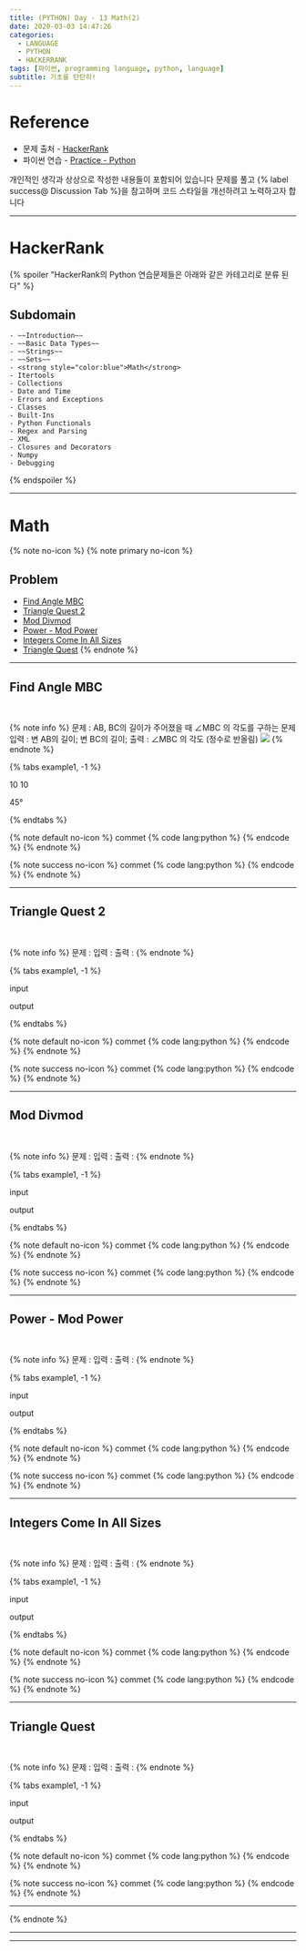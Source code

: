 ```yaml
---
title: (PYTHON) Day - 13 Math(2)
date: 2020-03-03 14:47:26
categories:
  - LANGUAGE
  - PYTHON
  - HACKERRANK
tags: [파이썬, programming language, python, language]
subtitle: 기초를 탄탄히!
---
```



# Reference

- 문제 출처 - [HackerRank](https://www.hackerrank.com/dashboard)
- 파이썬 연습 - [Practice - Python](https://www.hackerrank.com/domains/python?filters%5Bstatus%5D%5B%5D=unsolved&badge_type=python)

개인적인 생각과 상상으로 작성한 내용들이 포함되어 있습니다
문제를 풀고 {% label success@ Discussion Tab %}을 참고하며 코드 스타일을 개선하려고 노력하고자 합니다

------

# HackerRank

{% spoiler "HackerRank의 Python 연습문제들은 아래와 같은 카테고리로 분류 된다" %}
  ## Subdomain
    - ~~Introduction~~
    - ~~Basic Data Types~~
    - ~~Strings~~
    - ~~Sets~~
    - <strong style="color:blue">Math</strong>
    - Itertools
    - Collections
    - Date and Time
    - Errors and Exceptions
    - Classes
    - Built-Ins
    - Python Functionals
    - Regex and Parsing
    - XML
    - Closures and Decorators
    - Numpy
    - Debugging
{% endspoiler %}

------

# Math

{% note no-icon %}
{% note primary no-icon %}
  ## Problem
  - [Find Angle MBC](#Find-Angle-MBC)
  - [Triangle Quest 2](#Triangle-Quest-2)
  - [Mod Divmod](#Mod-Divmod)
  - [Power - Mod Power](#Power-Mod-Power)
  - [Integers Come In All Sizes](#Integers-Come-In-All-Sizes)
  - [Triangle Quest](#Triangle-Quest)
{% endnote %}

---


## Find Angle MBC

</br>

{% note info %}
문제 : AB, BC의 길이가 주어졌을 때 ∠MBC 의 각도를 구하는 문제
입력 : 변 AB의 길이; 변 BC의 길이;
출력 : ∠MBC 의 각도 (정수로 반올림)
<img src='https://s3.amazonaws.com/hr-challenge-images/9668/1440151155-10b2b748ee-rsz_1438840048-2cf71ed69d-findangle.png'>
{% endnote %}

{% tabs example1, -1 %}
  <!-- tab INPUT @code -->
  10
  10
  <!-- endtab -->

  <!-- tab OUTPUT @code -->
  45°
  <!-- endtab -->
{% endtabs %}

{% note default no-icon %}
  commet
  {% code lang:python %}
    {% endcode %}
{% endnote %}

{% note success no-icon %}
  commet
  {% code lang:python %}
   {% endcode %}
{% endnote %}

---

## Triangle Quest 2

</br>

{% note info %}
문제 :
입력 :
출력 :
{% endnote %}

{% tabs example1, -1 %}
  <!-- tab INPUT @code -->
  input
  <!-- endtab -->

  <!-- tab OUTPUT @code -->
  output
  <!-- endtab -->
{% endtabs %}

{% note default no-icon %}
  commet
  {% code lang:python %}
    {% endcode %}
{% endnote %}

{% note success no-icon %}
  commet
  {% code lang:python %}
   {% endcode %}
{% endnote %}

---

## Mod Divmod

</br>

{% note info %}
문제 :
입력 :
출력 :
{% endnote %}

{% tabs example1, -1 %}
  <!-- tab INPUT @code -->
  input
  <!-- endtab -->

  <!-- tab OUTPUT @code -->
  output
  <!-- endtab -->
{% endtabs %}

{% note default no-icon %}
  commet
  {% code lang:python %}
    {% endcode %}
{% endnote %}

{% note success no-icon %}
  commet
  {% code lang:python %}
   {% endcode %}
{% endnote %}

---

## Power - Mod Power

</br>

{% note info %}
문제 :
입력 :
출력 :
{% endnote %}

{% tabs example1, -1 %}
  <!-- tab INPUT @code -->
  input
  <!-- endtab -->

  <!-- tab OUTPUT @code -->
  output
  <!-- endtab -->
{% endtabs %}

{% note default no-icon %}
  commet
  {% code lang:python %}
    {% endcode %}
{% endnote %}

{% note success no-icon %}
  commet
  {% code lang:python %}
   {% endcode %}
{% endnote %}

---

## Integers Come In All Sizes

</br>

{% note info %}
문제 :
입력 :
출력 :
{% endnote %}

{% tabs example1, -1 %}
  <!-- tab INPUT @code -->
  input
  <!-- endtab -->

  <!-- tab OUTPUT @code -->
  output
  <!-- endtab -->
{% endtabs %}

{% note default no-icon %}
  commet
  {% code lang:python %}
    {% endcode %}
{% endnote %}

{% note success no-icon %}
  commet
  {% code lang:python %}
   {% endcode %}
{% endnote %}

---

## Triangle Quest

</br>

{% note info %}
문제 :
입력 :
출력 :
{% endnote %}

{% tabs example1, -1 %}
  <!-- tab INPUT @code -->
  input
  <!-- endtab -->

  <!-- tab OUTPUT @code -->
  output
  <!-- endtab -->
{% endtabs %}

{% note default no-icon %}
  commet
  {% code lang:python %}
    {% endcode %}
{% endnote %}

{% note success no-icon %}
  commet
  {% code lang:python %}
   {% endcode %}
{% endnote %}

---

{% endnote %}

---
---
